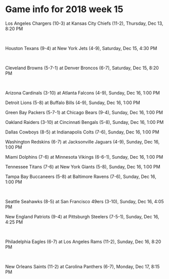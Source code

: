 # Game info for 2018 week 15

Los Angeles Chargers (10-3) at Kansas City Chiefs (11-2), Thursday, Dec 13, 8:20 PM


<br/>

Houston Texans (9-4) at New York Jets (4-9), Saturday, Dec 15, 4:30 PM


<br/>

Cleveland Browns (5-7-1) at Denver Broncos (6-7), Saturday, Dec 15, 8:20 PM


<br/>

Arizona Cardinals (3-10) at Atlanta Falcons (4-9), Sunday, Dec 16, 1:00 PM

Detroit Lions (5-8) at Buffalo Bills (4-9), Sunday, Dec 16, 1:00 PM

Green Bay Packers (5-7-1) at Chicago Bears (9-4), Sunday, Dec 16, 1:00 PM

Oakland Raiders (3-10) at Cincinnati Bengals (5-8), Sunday, Dec 16, 1:00 PM

Dallas Cowboys (8-5) at Indianapolis Colts (7-6), Sunday, Dec 16, 1:00 PM

Washington Redskins (6-7) at Jacksonville Jaguars (4-9), Sunday, Dec 16, 1:00 PM

Miami Dolphins (7-6) at Minnesota Vikings (6-6-1), Sunday, Dec 16, 1:00 PM

Tennessee Titans (7-6) at New York Giants (5-8), Sunday, Dec 16, 1:00 PM

Tampa Bay Buccaneers (5-8) at Baltimore Ravens (7-6), Sunday, Dec 16, 1:00 PM


<br/>

Seattle Seahawks (8-5) at San Francisco 49ers (3-10), Sunday, Dec 16, 4:05 PM

New England Patriots (9-4) at Pittsburgh Steelers (7-5-1), Sunday, Dec 16, 4:25 PM


<br/>

Philadelphia Eagles (6-7) at Los Angeles Rams (11-2), Sunday, Dec 16, 8:20 PM


<br/>

New Orleans Saints (11-2) at Carolina Panthers (6-7), Monday, Dec 17, 8:15 PM

